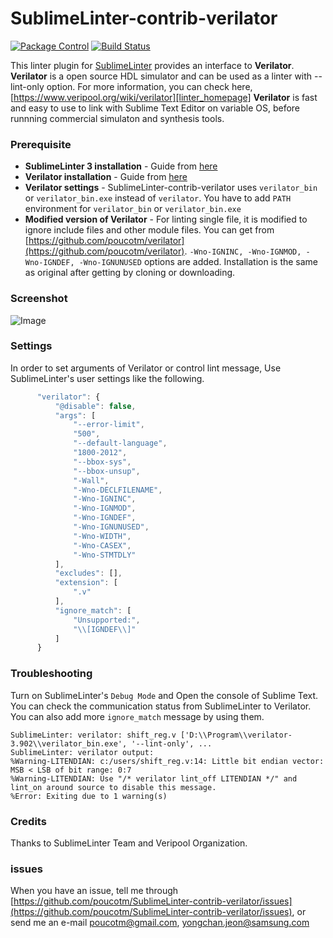 SublimeLinter-contrib-verilator
================================

[![Package Control](https://packagecontrol.herokuapp.com/downloads/SublimeLinter-contrib-verilator.svg?style=round-square)](https://packagecontrol.io/packages/SublimeLinter-contrib-verilator) [![Build Status](https://api.travis-ci.org/poucotm/SublimeLinter-contrib-verilator.svg?branch=master)](https://travis-ci.org/poucotm/SublimeLinter-contrib-verilator)

This linter plugin for [SublimeLinter][docs] provides an interface to **Verilator**.
**Verilator** is a open source HDL simulator and can be used as a linter with --lint-only option.
For more information, you can check here, [https://www.veripool.org/wiki/verilator][linter_homepage]
**Verilator** is fast and easy to use to link with Sublime Text Editor on variable OS, before runnning commercial simulaton and synthesis tools.

### Prerequisite

- **SublimeLinter 3 installation** - Guide from [here][installation]
- **Verilator installation** - Guide from [here][linter-install]
- **Verilator settings** - SublimeLinter-contrib-verilator uses ```verilator_bin``` or ```verilator_bin.exe``` instead of ```verilator```. You have to add ```PATH``` environment for ```verilator_bin``` or ```verilator_bin.exe```
- **Modified version of Verilator** - For linting single file, it is modified to ignore include files and other module files. You can get from [https://github.com/poucotm/verilator](https://github.com/poucotm/verilator). ```-Wno-IGNINC, -Wno-IGNMOD, -Wno-IGNDEF, -Wno-IGNUNUSED``` options are added. Installation is the same as original after getting by cloning or downloading.

### Screenshot

![Image](https://raw.githubusercontent.com/poucotm/Links/master/image/verilator.png)

### Settings

In order to set arguments of Verilator or control lint message, Use SublimeLinter's user settings like the following.

```js
      "verilator": {
          "@disable": false,
          "args": [
              "--error-limit",
              "500",
              "--default-language",
              "1800-2012",
              "--bbox-sys",
              "--bbox-unsup",
              "-Wall",
              "-Wno-DECLFILENAME",
              "-Wno-IGNINC",
              "-Wno-IGNMOD",
              "-Wno-IGNDEF",
              "-Wno-IGNUNUSED",
              "-Wno-WIDTH",
              "-Wno-CASEX",
              "-Wno-STMTDLY"
          ],
          "excludes": [],
          "extension": [
              ".v"
          ],
          "ignore_match": [
              "Unsupported:",
              "\\[IGNDEF\\]"
          ]
      }
```

### Troubleshooting

Turn on SublimeLinter's ```Debug Mode``` and Open the console of Sublime Text. You can check the communication status from SublimeLinter to Verilator.
You can also add more ```ignore_match``` message by using them.

```
SublimeLinter: verilator: shift_reg.v ['D:\\Program\\verilator-3.902\\verilator_bin.exe', '--lint-only', ...
SublimeLinter: verilator output:
%Warning-LITENDIAN: c:/users/shift_reg.v:14: Little bit endian vector: MSB < LSB of bit range: 0:7
%Warning-LITENDIAN: Use "/* verilator lint_off LITENDIAN */" and lint_on around source to disable this message.
%Error: Exiting due to 1 warning(s)
```

### Credits

Thanks to SublimeLinter Team and Veripool Organization.

### issues

When you have an issue, tell me through [https://github.com/poucotm/SublimeLinter-contrib-verilator/issues](https://github.com/poucotm/SublimeLinter-contrib-verilator/issues), or send me an e-mail poucotm@gmail.com, yongchan.jeon@samsung.com

[docs]: http://sublimelinter.readthedocs.org
[linter_homepage]: https://www.veripool.org/wiki/verilator
[installation]: http://sublimelinter.readthedocs.org/en/latest/installation.html
[linter-install]: https://www.veripool.org/projects/verilator/wiki/Installing